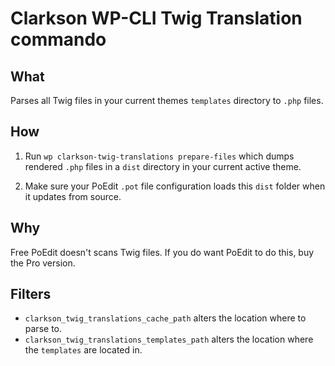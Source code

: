 # Clarkson WP-CLI Twig Translation commando

## What 
Parses all Twig files in your current themes `templates` directory to `.php` files. 

## How 

1. Run `wp clarkson-twig-translations prepare-files` which dumps rendered `.php` files in a `dist` directory in your current active theme.

2. Make sure your PoEdit `.pot` file configuration loads this `dist` folder when it updates from source.

## Why
Free PoEdit doesn't scans Twig files. If you do want PoEdit to do this, buy the Pro version.


## Filters

- `clarkson_twig_translations_cache_path` alters the location where to parse to. 
- `clarkson_twig_translations_templates_path` alters the location where the `templates` are located in.
